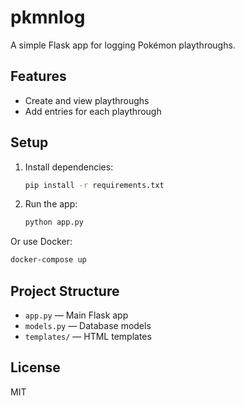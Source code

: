 # pkmnlog

A simple Flask app for logging Pokémon playthroughs.

## Features

- Create and view playthroughs
- Add entries for each playthrough

## Setup

1. Install dependencies:
    ```sh
    pip install -r requirements.txt
    ```

2. Run the app:
    ```sh
    python app.py
    ```

Or use Docker:

```sh
docker-compose up
```

## Project Structure

- `app.py` — Main Flask app
- `models.py` — Database models
- `templates/` — HTML templates

## License

MIT